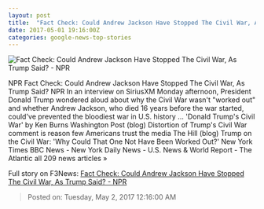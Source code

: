 ```yaml
---
layout: post
title:  "Fact Check: Could Andrew Jackson Have Stopped The Civil War, As Trump Said? - NPR"
date: 2017-05-01 19:16:00Z
categories: google-news-top-stories
---
```


![Fact Check: Could Andrew Jackson Have Stopped The Civil War, As Trump Said? - NPR](https://media.npr.org/assets/img/2017/05/01/ap_17073650295814_wide-60adbee75735a4e0c47938114862a13abb48e5ab.jpg?s=1400)

NPR Fact Check: Could Andrew Jackson Have Stopped The Civil War, As Trump Said? NPR In an interview on SiriusXM Monday afternoon, President Donald Trump wondered aloud about why the Civil War wasn't "worked out" and whether Andrew Jackson, who died 16 years before the war started, could've prevented the bloodiest war in U.S. history ... 'Donald Trump's Civil War' by Ken Burns Washington Post (blog) Distortion of Trump's Civil War comment is reason few Americans trust the media The Hill (blog) Trump on the Civil War: 'Why Could That One Not Have Been Worked Out?' New York Times BBC News - New York Daily News - U.S. News & World Report - The Atlantic all 209 news articles »


Full story on F3News: [Fact Check: Could Andrew Jackson Have Stopped The Civil War, As Trump Said? - NPR](http://www.f3nws.com/n/YxvgjH)

> Posted on: Tuesday, May 2, 2017 12:16:00 AM
